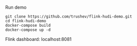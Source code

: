 Run demo
```shell
git clone https://github.com/trushev/flink-hudi-demo.git
cd flink-hudi-demo
docker-compose build
docker-compose up -d
```
Flink dashboard: localhost:8081
